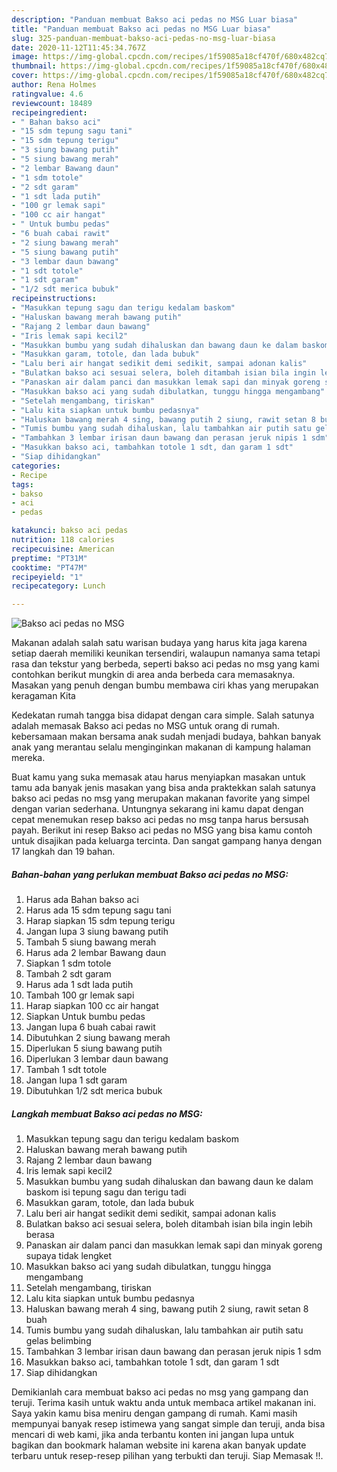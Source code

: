 ```yaml
---
description: "Panduan membuat Bakso aci pedas no MSG Luar biasa"
title: "Panduan membuat Bakso aci pedas no MSG Luar biasa"
slug: 325-panduan-membuat-bakso-aci-pedas-no-msg-luar-biasa
date: 2020-11-12T11:45:34.767Z
image: https://img-global.cpcdn.com/recipes/1f59085a18cf470f/680x482cq70/bakso-aci-pedas-no-msg-foto-resep-utama.jpg
thumbnail: https://img-global.cpcdn.com/recipes/1f59085a18cf470f/680x482cq70/bakso-aci-pedas-no-msg-foto-resep-utama.jpg
cover: https://img-global.cpcdn.com/recipes/1f59085a18cf470f/680x482cq70/bakso-aci-pedas-no-msg-foto-resep-utama.jpg
author: Rena Holmes
ratingvalue: 4.6
reviewcount: 18489
recipeingredient:
- " Bahan bakso aci"
- "15 sdm tepung sagu tani"
- "15 sdm tepung terigu"
- "3 siung bawang putih"
- "5 siung bawang merah"
- "2 lembar Bawang daun"
- "1 sdm totole"
- "2 sdt garam"
- "1 sdt lada putih"
- "100 gr lemak sapi"
- "100 cc air hangat"
- " Untuk bumbu pedas"
- "6 buah cabai rawit"
- "2 siung bawang merah"
- "5 siung bawang putih"
- "3 lembar daun bawang"
- "1 sdt totole"
- "1 sdt garam"
- "1/2 sdt merica bubuk"
recipeinstructions:
- "Masukkan tepung sagu dan terigu kedalam baskom"
- "Haluskan bawang merah bawang putih"
- "Rajang 2 lembar daun bawang"
- "Iris lemak sapi kecil2"
- "Masukkan bumbu yang sudah dihaluskan dan bawang daun ke dalam baskom isi tepung sagu dan terigu tadi"
- "Masukkan garam, totole, dan lada bubuk"
- "Lalu beri air hangat sedikit demi sedikit, sampai adonan kalis"
- "Bulatkan bakso aci sesuai selera, boleh ditambah isian bila ingin lebih berasa"
- "Panaskan air dalam panci dan masukkan lemak sapi dan minyak goreng supaya tidak lengket"
- "Masukkan bakso aci yang sudah dibulatkan, tunggu hingga mengambang"
- "Setelah mengambang, tiriskan"
- "Lalu kita siapkan untuk bumbu pedasnya"
- "Haluskan bawang merah 4 sing, bawang putih 2 siung, rawit setan 8 buah"
- "Tumis bumbu yang sudah dihaluskan, lalu tambahkan air putih satu gelas belimbing"
- "Tambahkan 3 lembar irisan daun bawang dan perasan jeruk nipis 1 sdm"
- "Masukkan bakso aci, tambahkan totole 1 sdt, dan garam 1 sdt"
- "Siap dihidangkan"
categories:
- Recipe
tags:
- bakso
- aci
- pedas

katakunci: bakso aci pedas 
nutrition: 118 calories
recipecuisine: American
preptime: "PT31M"
cooktime: "PT47M"
recipeyield: "1"
recipecategory: Lunch

---
```



![Bakso aci pedas no MSG](https://img-global.cpcdn.com/recipes/1f59085a18cf470f/680x482cq70/bakso-aci-pedas-no-msg-foto-resep-utama.jpg)

Makanan adalah salah satu warisan budaya yang harus kita jaga karena setiap daerah memiliki keunikan tersendiri, walaupun namanya sama tetapi rasa dan tekstur yang berbeda, seperti bakso aci pedas no msg yang kami contohkan berikut mungkin di area anda berbeda cara memasaknya. Masakan yang penuh dengan bumbu membawa ciri khas yang merupakan keragaman Kita



Kedekatan rumah tangga bisa didapat dengan cara simple. Salah satunya adalah memasak Bakso aci pedas no MSG untuk orang di rumah. kebersamaan makan bersama anak sudah menjadi budaya, bahkan banyak anak yang merantau selalu menginginkan makanan di kampung halaman mereka.

Buat kamu yang suka memasak atau harus menyiapkan masakan untuk tamu ada banyak jenis masakan yang bisa anda praktekkan salah satunya bakso aci pedas no msg yang merupakan makanan favorite yang simpel dengan varian sederhana. Untungnya sekarang ini kamu dapat dengan cepat menemukan resep bakso aci pedas no msg tanpa harus bersusah payah.
Berikut ini resep Bakso aci pedas no MSG yang bisa kamu contoh untuk disajikan pada keluarga tercinta. Dan sangat gampang hanya dengan 17 langkah dan 19 bahan.


<!--inarticleads1-->

##### Bahan-bahan yang perlukan membuat Bakso aci pedas no MSG:

1. Harus ada  Bahan bakso aci
1. Harus ada 15 sdm tepung sagu tani
1. Harap siapkan 15 sdm tepung terigu
1. Jangan lupa 3 siung bawang putih
1. Tambah 5 siung bawang merah
1. Harus ada 2 lembar Bawang daun
1. Siapkan 1 sdm totole
1. Tambah 2 sdt garam
1. Harus ada 1 sdt lada putih
1. Tambah 100 gr lemak sapi
1. Harap siapkan 100 cc air hangat
1. Siapkan  Untuk bumbu pedas
1. Jangan lupa 6 buah cabai rawit
1. Dibutuhkan 2 siung bawang merah
1. Diperlukan 5 siung bawang putih
1. Diperlukan 3 lembar daun bawang
1. Tambah 1 sdt totole
1. Jangan lupa 1 sdt garam
1. Dibutuhkan 1/2 sdt merica bubuk




<!--inarticleads2-->

##### Langkah membuat  Bakso aci pedas no MSG:

1. Masukkan tepung sagu dan terigu kedalam baskom
1. Haluskan bawang merah bawang putih
1. Rajang 2 lembar daun bawang
1. Iris lemak sapi kecil2
1. Masukkan bumbu yang sudah dihaluskan dan bawang daun ke dalam baskom isi tepung sagu dan terigu tadi
1. Masukkan garam, totole, dan lada bubuk
1. Lalu beri air hangat sedikit demi sedikit, sampai adonan kalis
1. Bulatkan bakso aci sesuai selera, boleh ditambah isian bila ingin lebih berasa
1. Panaskan air dalam panci dan masukkan lemak sapi dan minyak goreng supaya tidak lengket
1. Masukkan bakso aci yang sudah dibulatkan, tunggu hingga mengambang
1. Setelah mengambang, tiriskan
1. Lalu kita siapkan untuk bumbu pedasnya
1. Haluskan bawang merah 4 sing, bawang putih 2 siung, rawit setan 8 buah
1. Tumis bumbu yang sudah dihaluskan, lalu tambahkan air putih satu gelas belimbing
1. Tambahkan 3 lembar irisan daun bawang dan perasan jeruk nipis 1 sdm
1. Masukkan bakso aci, tambahkan totole 1 sdt, dan garam 1 sdt
1. Siap dihidangkan




Demikianlah cara membuat bakso aci pedas no msg yang gampang dan teruji. Terima kasih untuk waktu anda untuk membaca artikel makanan ini. Saya yakin kamu bisa meniru dengan gampang di rumah. Kami masih mempunyai banyak resep istimewa yang sangat simple dan teruji, anda bisa mencari di web kami, jika anda terbantu konten ini jangan lupa untuk bagikan dan bookmark halaman website ini karena akan banyak update terbaru untuk resep-resep pilihan yang terbukti dan teruji. Siap Memasak !!. 
